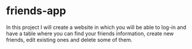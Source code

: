 # friends-app
In this project I will create a website in which you will be able to log-in and have a table where you can find your friends information, create new friends, edit existing ones and delete some of them.
